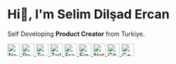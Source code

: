 <h1>Hi👋, I'm Selim Dilşad Ercan</h1>
<p>Self Developing <b>Product Creator</b> from Turkiye.</p>

<div align="left">
  <a href="https://nextjs.org/docs" target="_blank" rel="noreferrer">
    <img
      src="https://raw.githubusercontent.com/danielcranney/readme-generator/main/public/icons/skills/nextjs-colored-dark.svg"
      width="28"
      height="28"
      alt="NextJs"
    />
  </a>
  <a href="https://reactjs.org/" target="_blank" rel="noreferrer">
    <img 
      src="https://raw.githubusercontent.com/danielcranney/readme-generator/main/public/icons/skills/react-colored.svg" 
      width="28" 
      height="28" 
      alt="React" 
    />
  </a>
  <a href="https://www.typescriptlang.org/" target="_blank" rel="noreferrer">
    <img
      src="https://raw.githubusercontent.com/danielcranney/readme-generator/main/public/icons/skills/typescript-colored.svg"
      width="28"
      height="28"
      alt="TypeScript"
    />
  </a>
  <a href="https://tailwindcss.com/" target="_blank" rel="noreferrer">
    <img 
      src="https://creazilla-store.fra1.digitaloceanspaces.com/icons/3257079/file-type-tailwind-icon-md.png" 
      width="28" 
      height="28"
      alt="Tailwind"
    />
  </a>
  <a href="https://www.framer.com/" target="_blank" rel="noreferrer">
    <img 
      src="https://www.vectorlogo.zone/logos/framer/framer-icon.svg" 
      width="28" 
      height="28" 
      alt="Framer"
    />
  </a>
  <a href="https://www.figma.com/" target="_blank" rel="noreferrer">
    <img 
      src="https://raw.githubusercontent.com/danielcranney/readme-generator/main/public/icons/skills/figma-colored.svg" 
      width="28" 
      height="28" 
      alt="Figma" 
    />
  </a>
  <a href="https://www.notion.so/" target="_blank" rel="noreferrer">
    <img 
      src="https://upload.wikimedia.org/wikipedia/commons/thumb/e/e9/Notion-logo.svg/240px-Notion-logo.svg.png" 
      width="28" 
      height="28" 
      alt="Notion" 
    />
  </a>
  
  <a href="https://git-scm.com/" target="_blank" rel="noreferrer">
    <img 
      src="https://raw.githubusercontent.com/danielcranney/readme-generator/main/public/icons/skills/git-colored.svg" 
      width="28" 
      height="28" 
      alt="Git" 
    />
  </a>
  <a href="https://docs.microsoft.com/en-us/cpp/?view=msvc-170" target="_blank" rel="noreferrer">
    <img
      src="https://raw.githubusercontent.com/danielcranney/readme-generator/main/public/icons/skills/cplusplus-colored.svg"
      width="28"
      height="28"
      alt="C++"
    />
  </a>
</div>
